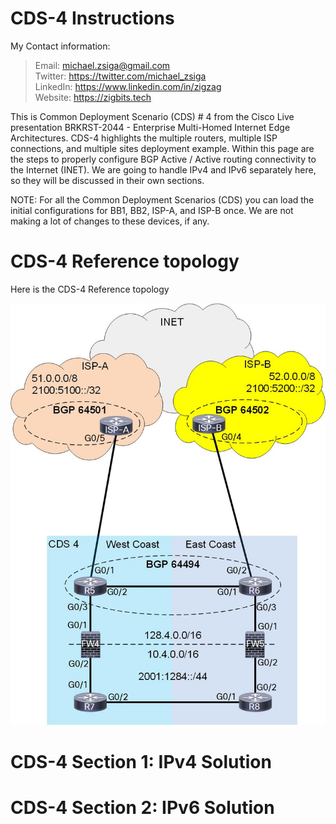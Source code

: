 # CDS-4 Instructions

My Contact information:
> Email:    michael.zsiga@gmail.com\
> Twitter:  https://twitter.com/michael_zsiga \
> LinkedIn: https://www.linkedin.com/in/zigzag \
> Website:  https://zigbits.tech

This is Common Deployment Scenario (CDS) # 4 from the Cisco Live presentation BRKRST-2044 - Enterprise Multi-Homed Internet Edge Architectures. CDS-4 highlights the multiple routers, multiple ISP connections, and multiple sites deployment example. Within this page are the steps to properly configure BGP Active / Active routing connectivity to the Internet (INET). We are going to handle IPv4 and IPv6 separately here, so they will be discussed in their own sections.

NOTE: For all the Common Deployment Scenarios (CDS) you can load the initial configurations for BB1, BB2, ISP-A, and ISP-B once. We are not making a lot of changes to these devices, if any.

# CDS-4 Reference topology
Here is the CDS-4 Reference topology

![CDS-3 Reference topology](CDS-4_Topology.jpg)


# CDS-4 Section 1: IPv4 Solution





# CDS-4 Section 2: IPv6 Solution
